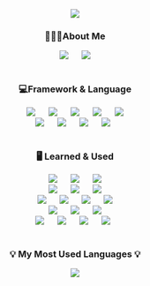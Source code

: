 <div align="center"> <img src="https://capsule-render.vercel.app/api?type=waving&height=200&color=0:E9B2BC,100:B2B5E9&text=MinKyung-Keum&fontColor=ffffff&fontSize=70&fontAlignY=35"/>
</div>

<h3 align="center">👩🏻‍💻About Me</h3>
<div align="center">
  <a href="https://www.instagram.com/gold__99k/" target="instagram"><img src="https://img.shields.io/badge/Instagram-E9B2BD?style=flat-square&logo=instagram&logoColor=white" style="height : auto; margin-left : 10px; margin-right : 10px;"/></a>
  <a href="https://www.notion.so/minkyung-portfolio/MinKyung-Keum-809f40509989463b9fe3736762496849" target="notion"><img src="https://img.shields.io/badge/Notion-5E5E5E?style=flat-square&logo=Notion&logoColor=white" style="height : auto; margin-left : 10px; margin-right : 10px;"/></a>
</div>
   
<br/>
  
<h3 align="center">💻Framework & Language</h3>
<div align="center">
  <img src="https://img.shields.io/badge/HTML5-E34F26?style=flat-square&logo=HTML5&logoColor=white" style="height : auto; margin-left : 10px; margin-right : 10px;"/>
  <img src="https://img.shields.io/badge/CSS3-1572B6?style=flat-square&logo=CSS3&logoColor=white" style="height : auto; margin-left : 10px; margin-right : 10px;"/>
  <img src="https://img.shields.io/badge/Tailwind CSS-06B6D4?style=flat-square&logo=tailwindcss&logoColor=white" style="height : auto; margin-left : 10px; margin-right : 10px;"/>
  <img src="https://img.shields.io/badge/JavaScript-F7DF1E?style=flat-square&logo=JavaScript&logoColor=white" style="height : auto; margin-left : 10px; margin-right : 10px;"/>
  <img src="https://img.shields.io/badge/React-61DAFB?style=flat-square&logo=React&logoColor=white" style="height : auto; margin-left : 10px; margin-right : 10px;"/>
  <br/>
  <img src="https://img.shields.io/badge/Node.js-339933?style=flat-square&logo=nodedotjs&logoColor=white" style="height : auto; margin-left : 10px; margin-right : 10px;"/>
  <img src="https://img.shields.io/badge/Python-3776AB?style=flat-square&logo=Python&logoColor=white" style="height : auto; margin-left : 10px; margin-right : 10px;"/>
  <img src="https://img.shields.io/badge/MySQL-312F61?style=flat-square&logo=MySQL&logoColor=white" style="height : auto; margin-left : 10px; margin-right : 10px;"/></a>
  <img src="https://img.shields.io/badge/Oracle SQL-F80000?style=flat-square&logo=oracle&logoColor=white" style="height : auto; margin-left : 10px; margin-right : 10px;"/></a>
&nbsp;
</div>

   
<br/>
  
<h3 align="center">🖥️ Learned & Used </h3>
<div align="center">
  <img src="https://img.shields.io/badge/TypeScript-3178C6?style=flat-square&logo=typescript&logoColor=white" style="height : auto; margin-left : 10px; margin-right : 10px;"/>
  <img src="https://img.shields.io/badge/Java-007396?style=flat-square&logo=Java&logoColor=white" style="height : auto; margin-left : 10px; margin-right : 10px;"/>
<img src="https://img.shields.io/badge/SpringBoot-6DB33F?style=flat-square&logo=SpringBoot&logoColor=white" style="height : auto; margin-left : 10px; margin-right : 10px;"/>
  <br/>
  <img src="https://img.shields.io/badge/R-276DC3?style=flat-square&logo=R&logoColor=white" style="height : auto; margin-left : 10px; margin-right : 10px;"/></a>
  <img src="https://img.shields.io/badge/Scikit Learn-F7931E?style=flat-square&logo=scikitlearn&logoColor=white" style="height : auto; margin-left : 10px; margin-right : 10px;"/>
  <img src="https://img.shields.io/badge/TensorFlow-FF6F00?style=flat-square&logo=tensorflow&logoColor=white" style="height : auto; margin-left : 10px; margin-right : 10px;"/>
  
<br/>
<img src="https://img.shields.io/badge/Photoshop-31A8FF?style=flat-square&logo=adobephotoshop&logoColor=white" style="height : auto; margin-left : 10px; margin-right : 10px;"/>
<img src="https://img.shields.io/badge/Illustrator-FF9A00?style=flat-square&logo=adobeillustrator&logoColor=white" style="height : auto; margin-left : 10px; margin-right : 10px;"/>
<img src="https://img.shields.io/badge/Figma-F24E1E?style=flat-square&logo=figma&logoColor=white" style="height : auto; margin-left : 10px; margin-right : 10px;"/>
<img src="https://img.shields.io/badge/Premiere Pro-9999FF?style=flat-square&logo=adobepremierepro&logoColor=white" style="height : auto; margin-left : 10px; margin-right : 10px;"/>
<br/>
<img src="https://img.shields.io/badge/Github-181717?style=flat-square&logo=github&logoColor=white" style="height : auto; margin-left : 10px; margin-right : 10px;"/>
<img src="https://img.shields.io/badge/Notion-000000?style=flat-square&logo=notion&logoColor=white" style="height : auto; margin-left : 10px; margin-right : 10px;"/>
<img src="https://img.shields.io/badge/Slack-4A154B?style=flat-square&logo=slack&logoColor=white" style="height : auto; margin-left : 10px; margin-right : 10px;"/>
<br/>
<img src="https://img.shields.io/badge/Word-4A154B?style=flat-square&logo=microsoftword&logoColor=white" style="height : auto; margin-left : 10px; margin-right : 10px;"/>
<img src="https://img.shields.io/badge/Excel-217346?style=flat-square&logo=microsoftexcel&logoColor=white" style="height : auto; margin-left : 10px; margin-right : 10px;"/>
<img src="https://img.shields.io/badge/Access-A4373A?style=flat-square&logo=microsoftaccess&logoColor=white" style="height : auto; margin-left : 10px; margin-right : 10px;"/>
<img src="https://img.shields.io/badge/PowerPoint-B7472A?style=flat-square&logo=microsoftpowerpoint&logoColor=white" style="height : auto; margin-left : 10px; margin-right : 10px;"/>
&nbsp;
</div>

<br>

<h3 align="center">💡 My Most Used Languages 💡</h3>
<p align="center">
  <a href="https://github.com/min0312">
    <img align="center" src="https://github-readme-stats.vercel.app/api/top-langs/?username=min0312&layout=compact&show_icons=true&show_owner=true&hide_title=true&theme=none&hide=io" />
  </a>
</p>

<br>

<!-- <h3 align="center">💡 My Git Stats 💡</h3>
<p align="center">
  <a href="https://github.com/min0312">
    <img align="center" src="https://github-readme-stats.vercel.app/api?username=min0312&hide=none&hide_title=true&show_icons=true&include_all_commits=false&theme=none" /> -->
<!--      <a href="https://solved.ac/min0312"><img align="center" src="http://mazassumnida.wtf/api/v2/generate_badge?boj=min0312" alt="Solved.ac Profile"></a> -->
  </a>
</p>
   
<!--
**min0312/min0312** is a ✨ _special_ ✨ repository because its `README.md` (this file) appears on your GitHub profile.

Here are some ideas to get you started:

- 🔭 I’m currently working on ...
- 🌱 I’m currently learning ...
- 👯 I’m looking to collaborate on ...
- 🤔 I’m looking for help with ...
- 💬 Ask me about ...
- 📫 How to reach me: ...
- 😄 Pronouns: ...
- ⚡ Fun fact: ...

![trophy](https://github-profile-trophy.vercel.app/?username=min0312)](https://github.com/ryo-ma/github-profile-trophy)

![min0312's github stats](https://github-readme-stats.vercel.app/api?username=min0312&show_icons=true)
![min0312's github stats](https://github-readme-stats.vercel.app/api/top-langs/?username=min0312&show_icons=true&hide_border=true&title_color=004386&icon_color=004386&layout=compact)](https://github.com/min0312)

-->
